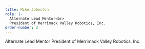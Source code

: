 ```yaml
---
title: Mike Johnston
role: |-
  Alternate Lead Mentor<br>
  President of Merrimack Valley Robotics, Inc.
order-number: 2
---
```


Alternate Lead Mentor
President of Merrimack Valley Robotics, Inc.
